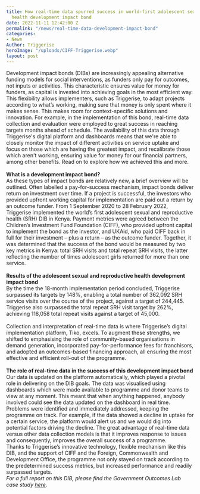 ```yaml
---
title: How real-time data spurred success in world-first adolescent sexual reproductive
  health development impact bond
date: 2022-11-11 12:42:00 Z
permalink: "/news/real-time-data-development-impact-bond"
categories:
- News
Author: Triggerise
heroImage: "/uploads/CIFF-Triggerise.webp"
layout: post
---
```


Development impact bonds (DIBs) are increasingly appealing alternative funding models for social interventions, as funders only pay for outcomes, not inputs or activities. This characteristic ensures value for money for funders, as capital is invested into achieving goals in the most efficient way. This flexibility allows implementers, such as Triggerise, to adapt projects according to what’s working, making sure that money is only spent where it makes sense. This makes room for context-specific solutions and innovation. For example, in the implementation of this bond, real-time data collection and evaluation were employed to great success in reaching targets months ahead of schedule. The availability of this data through Triggerise's digital platform and dashboards means that we're able to closely monitor the impact of different activities on service uptake and focus on those which are having the greatest impact, and recalibrate those which aren't working, ensuring value for money for our financial partners, among other benefits. Read on to explore how we achieved this and more.\
\
**What is a development impact bond?**
\
As these types of impact bonds are relatively new, a brief overview will be outlined. Often labelled a pay-for-success mechanism, impact bonds deliver return on investment over time. If a project is successful, the investors who provided upfront working capital for implementation are paid out a return by an outcome funder. From 1 September 2020 to 28 February 2022, Triggerise implemented the world’s first adolescent sexual and reproductive health (SRH) DIB in Kenya. Payment metrics were agreed between the Children’s Investment Fund Foundation (CIFF), who provided upfront capital to implement the bond as the investor, and UKAid, who paid CIFF back in full for their investment – plus a return – as the outcome funder. Together, it was determined that the success of the bond would be measured by two key metrics in Kenya: total SRH visits and total repeat SRH visits, the latter reflecting the number of times adolescent girls returned for more than one service.\
\
**Results of the adolescent sexual and reproductive health development impact bond**
\
By the time the 18-month implementation period concluded, Triggerise surpassed its targets by 148%, enabling a total number of 362,092 SRH service visits over the course of the project, against a target of 244,445. Triggerise also surpassed the total repeat SRH visit target by 262%, achieving 118,058 total repeat visits against a target of 45,000.\
\
Collection and interpretation of real-time data is where Triggerise’s digital implementation platform, Tiko, excels. To augment these strengths, we shifted to emphasising the role of community-based organisations in demand generation, incorporated pay-for-performance fees for franchisors, and adopted an outcomes-based financing approach, all ensuring the most effective and efficient roll-out of the programme.\
\
**The role of real-time data in the success of this development impact bond**
\
Our data is updated on the platform automatically, which played a pivotal role in delivering on the DIB goals. The data was visualised using dashboards which were made available to programme and donor teams to view at any moment. This meant that when anything happened, anybody involved could see the data updated on the dashboard in real time. Problems were identified and immediately addressed, keeping the programme on track. For example, if the data showed a decline in uptake for a certain service, the platform would alert us and we would dig into potential factors driving the decline. The great advantage of real-time data versus other data collection models is that it improves response to issues and consequently, improves the overall success of a programme.
\
Thanks to Triggerise’s innovative technology, flexible mechanism like this DIB, and the support of CIFF and the Foreign, Commonwealth and Development Office, the programme not only stayed on track according to the predetermined success metrics, but increased performance and readily surpassed targets.
\
*For a full report on this DIB, please find the Government Outcomes Lab case study [here](https://golab.bsg.ox.ac.uk/knowledge-bank/case-studies/in-their-hands/).*